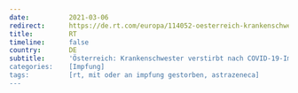 ```yaml
---
date:          2021-03-06
redirect:      https://de.rt.com/europa/114052-oesterreich-krankenschwester-verstirbt-nach-covid-19-impfung/
title:         RT
timeline:      false
country:       DE
subtitle:      'Österreich: Krankenschwester verstirbt nach COVID-19-Impfung mit AstraZeneca"
categories:    [Impfung]
tags:          [rt, mit oder an impfung gestorben, astrazeneca]
---
```

